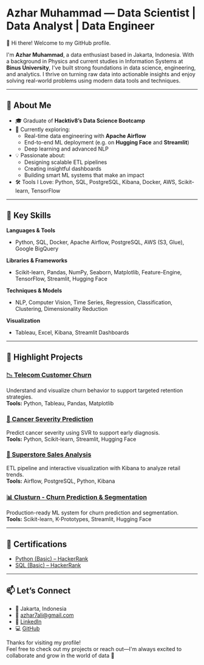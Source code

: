 # Azhar Muhammad — Data Scientist | Data Analyst | Data Engineer

👋 Hi there! Welcome to my GitHub profile.

I'm **Azhar Muhammad**, a data enthusiast based in Jakarta, Indonesia. With a background in Physics and current studies in Information Systems at **Binus University**, I've built strong foundations in data science, engineering, and analytics. I thrive on turning raw data into actionable insights and enjoy solving real-world problems using modern data tools and techniques.

---

## 🚀 About Me

- 🎓 Graduate of **Hacktiv8’s Data Science Bootcamp**
- 🌱 Currently exploring:  
  - Real-time data engineering with **Apache Airflow**
  - End-to-end ML deployment (e.g. on **Hugging Face** and **Streamlit**)
  - Deep learning and advanced NLP
- 💡 Passionate about:  
  - Designing scalable ETL pipelines  
  - Creating insightful dashboards  
  - Building smart ML systems that make an impact
- 🛠 Tools I Love: Python, SQL, PostgreSQL, Kibana, Docker, AWS, Scikit-learn, TensorFlow

---

## 🧠 Key Skills

**Languages & Tools**  
- Python, SQL, Docker, Apache Airflow, PostgreSQL, AWS (S3, Glue), Google BigQuery

**Libraries & Frameworks**  
- Scikit-learn, Pandas, NumPy, Seaborn, Matplotlib, Feature-Engine, TensorFlow, Streamlit, Hugging Face

**Techniques & Models**  
- NLP, Computer Vision, Time Series, Regression, Classification, Clustering, Dimensionality Reduction

**Visualization**  
- Tableau, Excel, Kibana, Streamlit Dashboards

---

## 📂 Highlight Projects

### [📉 Telecom Customer Churn](https://github.com/azharmuhammad-3124/telecom-churn-analysis)  
Understand and visualize churn behavior to support targeted retention strategies.  
**Tools:** Python, Tableau, Pandas, Matplotlib  

### [🔬 Cancer Severity Prediction](https://github.com/azharmuhammad-3124/cancer-severity-prediction-using-svr)  
Predict cancer severity using SVR to support early diagnosis.  
**Tools:** Python, Scikit-learn, Streamlit, Hugging Face  

### [🛒 Superstore Sales Analysis](https://github.com/azharmuhammad-3124/superstore-data-analysis-and-data-modeling)  
ETL pipeline and interactive visualization with Kibana to analyze retail trends.  
**Tools:** Airflow, PostgreSQL, Python, Kibana  

### [📊 Clusturn - Churn Prediction & Segmentation](https://huggingface.co/spaces/azhar-muhammad/clusturn)  
Production-ready ML system for churn prediction and segmentation.  
**Tools:** Scikit-learn, K-Prototypes, Streamlit, Hugging Face  

---

## 🏅 Certifications

- [Python (Basic) – HackerRank](https://www.hackerrank.com/certificates/e02ca3ae82c7)  
- [SQL (Basic) – HackerRank](https://www.hackerrank.com/certificates/2ca0ff5cc41e)  

---

## 📫 Let’s Connect

- 📍 Jakarta, Indonesia  
- 📧 [azhar7ali@gmail.com](mailto:azhar7ali@gmail.com)  
- 💼 [LinkedIn](https://www.linkedin.com/in/your-linkedin)  
- 💻 [GitHub](https://github.com/azharmuhammad-3124)  

Thanks for visiting my profile!  
Feel free to check out my projects or reach out—I'm always excited to collaborate and grow in the world of data 🚀
